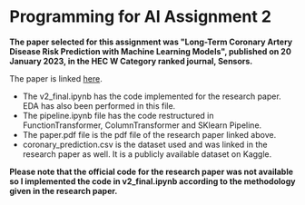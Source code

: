 # Programming for AI Assignment 2

**The paper selected for this assignment was "Long-Term Coronary Artery Disease Risk Prediction with Machine Learning Models", published on 20 January 2023, in the HEC W Category ranked journal, Sensors.**

The paper is linked [here](https://www.mdpi.com/1424-8220/23/3/1193).

- The v2_final.ipynb has the code implemented for the research paper. EDA has also been performed in this file.
- The pipeline.ipynb file has the code restructured in FunctionTransformer, ColumnTransformer and SKlearn Pipeline.
- The paper.pdf file is the pdf file of the research paper linked above.
- coronary_prediction.csv is the dataset used and was linked in the research paper as well. It is a publicly available dataset on Kaggle.

**Please note that the official code for the research paper was not available so I implemented the code in v2_final.ipynb according to the methodology given in the research paper.**
